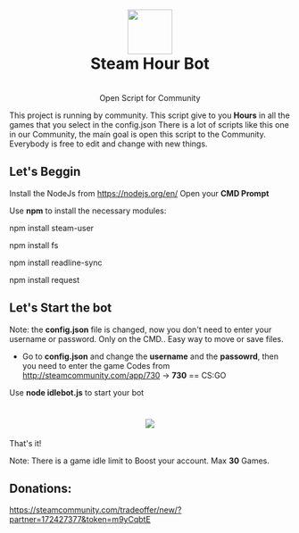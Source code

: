 <h1 align="center">
  <img  src="http://i.imgur.com/tq28TqF.png" height="80" width="80" />
  <br/>
  Steam Hour Bot
</h1>

<p align="center"><br>Open Script for Community</br>

This project is running by community. This script give to you **Hours** in all the games that you select in the config.json
There is a lot of scripts like this one in our Community, the main goal is open this script to the Community. Everybody is free to edit and change with new things.
</p>

## Let's Beggin

Install the NodeJs from https://nodejs.org/en/
Open your **CMD Prompt**

Use **npm** to install the necessary  modules:

npm install steam-user

npm install fs

npm install readline-sync

npm install request


## Let's Start the bot
Note: the **config.json** file is changed, now you don't need to enter your username or password. Only on the CMD.. Easy way to move or save files.

- Go to **config.json** and change the **username** and the **passowrd**, then you need to enter the game Codes from http://steamcommunity.com/app/730 -> **730** ==  CS:GO

Use **node idlebot.js** to start your bot 

<h1 align="center">
  <img  src="http://i.imgur.com/qwPry93.png" />
</h1>

That's it!

Note: There is a game idle limit to Boost your account. Max **30** Games.

## Donations: 
https://steamcommunity.com/tradeoffer/new/?partner=172427377&token=m9yCqbtE
